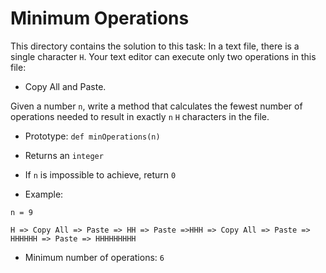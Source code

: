 # Minimum Operations
This directory contains the solution to this task:
In a text file, there is a single character `H`. Your text editor can execute only two operations in this file:
- Copy All and Paste.

Given a number `n`, write a method that calculates the fewest number of operations needed to result in exactly `n` `H` characters in the file.

 - Prototype: `def minOperations(n)`
 - Returns an `integer`
 - If `n` is impossible to achieve, return `0`

- Example:
```
n = 9

H => Copy All => Paste => HH => Paste =>HHH => Copy All => Paste => HHHHHH => Paste => HHHHHHHHH
```

 - Minimum number of operations: `6`
 